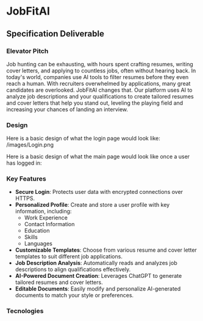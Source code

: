 # JobFitAI


## Specification Deliverable

### Elevator Pitch
Job hunting can be exhausting, with hours spent crafting resumes, writing cover letters, and applying to countless jobs, often without hearing back. In today's world, companies use AI tools to filter resumes before they even reach a human. With recruiters overwhelmed by applications, many great candidates are overlooked. JobFitAI changes that. Our platform uses AI to analyze job descriptions and your qualifications to create tailored resumes and cover letters that help you stand out, leveling the playing field and increasing your chances of landing an interview.

### Design
Here is a basic design of what the login page would look like:
/images/Login.png


Here is a basic design of what the main page would look like once a user has logged in:



### Key Features
- **Secure Login**: Protects user data with encrypted connections over HTTPS.
- **Personalized Profile**: Create and store a user profile with key information, including:
  - Work Experience
  - Contact Information
  - Education
  - Skills
  - Languages
- **Customizable Templates**: Choose from various resume and cover letter templates to suit different job applications.
- **Job Description Analysis**: Automatically reads and analyzes job descriptions to align qualifications effectively.
- **AI-Powered Document Creation**: Leverages ChatGPT to generate tailored resumes and cover letters.
- **Editable Documents**: Easily modify and personalize AI-generated documents to match your style or preferences.


### Tecnologies
